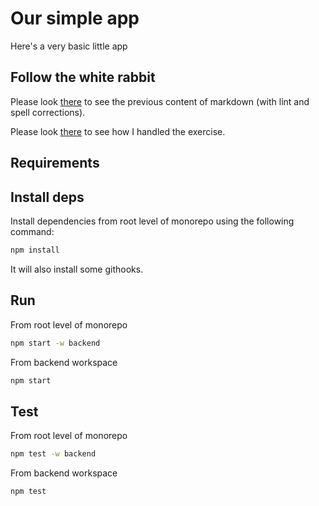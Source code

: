 # Our simple app

Here's a very basic little app

## Follow the white rabbit

Please look [there](doc/exercise.md) to see the previous content of markdown (with lint and spell corrections).

Please look [there](doc/candidate_approach.md) to see how I handled the exercise.

## Requirements

## Install deps

Install dependencies from root level of monorepo using the following command:

```bash
npm install
```

It will also install some githooks.

## Run

From root level of monorepo

```bash
npm start -w backend
```

From backend workspace

```bash
npm start
```

## Test

From root level of monorepo

```bash
npm test -w backend
```

From backend workspace

```bash
npm test
```
